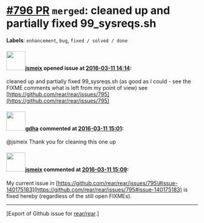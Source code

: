 [\#796 PR](https://github.com/rear/rear/pull/796) `merged`: cleaned up and partially fixed 99\_sysreqs.sh
=========================================================================================================

**Labels**: `enhancement`, `bug`, `fixed / solved / done`

#### <img src="https://avatars.githubusercontent.com/u/1788608?u=925fc54e2ce01551392622446ece427f51e2f0ce&v=4" width="50">[jsmeix](https://github.com/jsmeix) opened issue at [2016-03-11 14:14](https://github.com/rear/rear/pull/796):

cleaned up and partially fixed 99\_sysreqs.sh (as good as I could - see
the FIXME comments what is left from my point of view) see
[https://github.com/rear/rear/issues/795](https://github.com/rear/rear/issues/795)

#### <img src="https://avatars.githubusercontent.com/u/888633?u=cdaeb31efcc0048d3619651aa18dd4b76e636b21&v=4" width="50">[gdha](https://github.com/gdha) commented at [2016-03-11 15:01](https://github.com/rear/rear/pull/796#issuecomment-195402194):

@jsmeix Thank you for cleaning this one up

#### <img src="https://avatars.githubusercontent.com/u/1788608?u=925fc54e2ce01551392622446ece427f51e2f0ce&v=4" width="50">[jsmeix](https://github.com/jsmeix) commented at [2016-03-11 15:09](https://github.com/rear/rear/pull/796#issuecomment-195405782):

My current issue in
[https://github.com/rear/rear/issues/795\#issue-140175183](https://github.com/rear/rear/issues/795#issue-140175183)
is fixed hereby (regardless of the still open FIXMEs).

------------------------------------------------------------------------

\[Export of Github issue for
[rear/rear](https://github.com/rear/rear).\]
